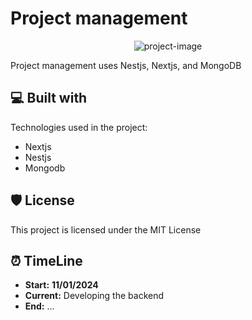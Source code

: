 # Project management

<p align="center"><img src="https://socialify.git.ci/chuanghiduoc/project-management/image?description=1&amp;language=1&amp;name=1&amp;owner=1&amp;theme=Light" alt="project-image"></p>

<p id="description">Project management uses Nestjs, Nextjs, and MongoDB</p>

## 💻 Built with

Technologies used in the project:

* Nextjs
* Nestjs
* Mongodb

## 🛡️ License

This project is licensed under the MIT License

## ⏰ TimeLine
* **Start:** **11/01/2024**
* **Current:** Developing the backend
* **End:** ...
